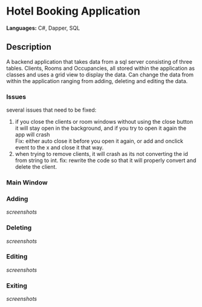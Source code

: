 # Hotel Booking Application
**Languages:** C#, Dapper, SQL

## Description
A backend application that takes data from a sql server consisting of three tables. Clients, Rooms and Occupancies, all stored within the application as classes and uses a grid view to display the data. Can change the data from within the application ranging from adding, deleting and editing the data.


### Issues
several issues that need to be fixed:
  1. if you close the clients or room windows without using the close button it will stay open in the background, and if you try to open it again the app will crash <br>
     Fix: either auto close it before you open it again, or add and onclick event to the x and close it that way.
  2. when trying to remove clients, it will crash as its not converting the id from string to int.
    fix: rewrite the code so that it will properly convert and delete the client.
    
### Main Window

### Adding
*screenshots*
### Deleting
*screenshots*
### Editing
*screenshots*
### Exiting
*screenshots*
